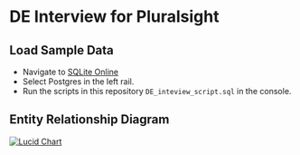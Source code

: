 # DE Interview for Pluralsight

## Load Sample Data

*   Navigate to [SQLite Online](https://sqliteonline.com/)
*   Select Postgres in the left rail.
*   Run the scripts in this repository `DE_inteview_script.sql` in the console.

## Entity Relationship Diagram


[![Lucid Chart](https://lucid.app/publicSegments/view/b66aaa89-0c1f-4b9d-ab94-0bc7df4a215f/image.jpeg "ERD")](https://lucid.app/publicSegments/view/b66aaa89-0c1f-4b9d-ab94-0bc7df4a215f/image.jpeg)

